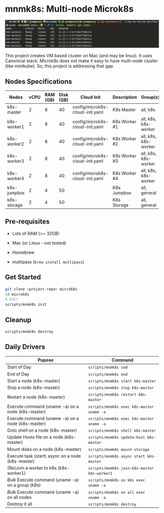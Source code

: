 # mnmk8s: Multi-node Microk8s

![K8s get node output](docs/screenshot.png)

This project creates VM based cluster on Mac (and may be linux). It uses Canonical stack.
Microk8s does not make it easy to have multi-node cluster (like minikube). So, this project is addressing that gap.

## Nodes Specifications

| Nodes       | vCPU | RAM (GB) | Disk (GB) | Cloud Init                      | Description   | Group(s)             |
| ----------- | ---- | -------- | --------- | ------------------------------- | ------------- | -------------------- |
| k8s-master  | 2    | 8        | 40        | config/microk8s-cloud-init.yaml | K8s Master    | all, k8s             |
| k8s-worker1 | 2    | 8        | 40        | config/microk8s-cloud-init.yaml | K8s Worker #1 | all, k8s, k8s-worker |
| k8s-worker2 | 2    | 8        | 40        | config/microk8s-cloud-init.yaml | K8s Worker #2 | all, k8s, k8s-worker |
| k8s-worker3 | 2    | 8        | 40        | config/microk8s-cloud-init.yaml | K8s Worker #3 | all, k8s, k8s-worker |
| k8s-worker4 | 2    | 8        | 40        | config/microk8s-cloud-init.yaml | K8s Worker #4 | all, k8s, k8s-worker |
| k8s-jumpbox | 2    | 4        | 50        |                                 | K8s Jumpbox   | all, general         |
| k8s-storage | 2    | 4        | 50        |                                 | K8s Storage   | all, general         |

## Pre-requisites

- Lots of RAM (>= 32GB)

- Mac (or Linux - not tested)

- Homebrew

- multipass (`brew install multipass`)

## Get Started

```bash
git clone <project-repo> microk8s
cd microk8s
# Edit
scripts/mnmk8s init
```

## Cleanup

```bash
scripts/mnmk9s destroy
```

## Daily Drivers

| Pupose                                             | Command                                      |
| -------------------------------------------------- | -------------------------------------------- |
| Start of Day                                       | `scripts/mnmk8s sod`                         |
| End of Day                                         | `scripts/mnmk8s eod`                         |
| Start a node (k8s-master)                          | `scripts/mnmk8s start k8s-master`            |
| Stop a node (k8s-master)                           | `scripts/mnmk8s stop k8s-master`             |
| Restart a node (k8s-master)                        | `scripts/mnmk8s restart k8s-master`          |
| Execute command (uname -a) on a node (k8s-master)  | `scripts/mnmk8s exec k8s-master uname -a`    |
| Execute command (uname -a) on a node (k8s-master)  | `scripts/mnmk8s exec k8s-master uname -a`    |
| Goto shell on a node (k8s-master)                  | `scripts/mnmk8s shell k8s-master`            |
| Update Hosts file on a node (k8s-master)           | `scripts/mnmk8s update-host k8s-master`      |
| Mount disks on a node (k8s-master)                 | `scripts/mnmk8s mount-storage`               |
| Execute task (start) async on a node (k8s-master)  | `scripts/mnmk8s async start k8s-master`      |
| (Re)Join a worker to k8s (k8s-worker1)             | `scripts/mnmk8s join-k8s-master k8s-worker1` |
| _Bulk_ Execute command (uname -a) on a group (k8s) | `scripts/mnmk8s on k8s exec uname -a`        |
| _Bulk_ Execute command (uname -a) on all nodes     | `scripts/mnmk8s on all exec uname -a`        |
| Destroy it all                                     | `scripts/mnmk8s destroy`                     |
